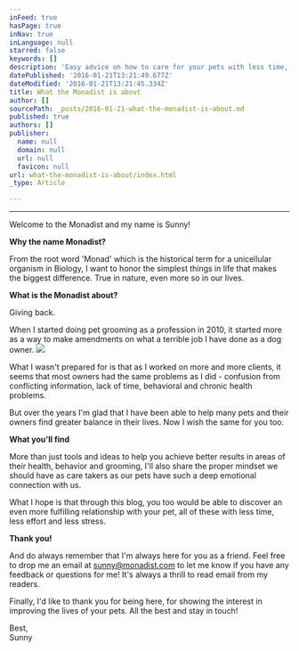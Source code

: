 ```yaml
---
inFeed: true
hasPage: true
inNav: true
inLanguage: null
starred: false
keywords: []
description: 'Easy advice on how to care for your pets with less time, effort and stress'
datePublished: '2016-01-21T13:21:49.677Z'
dateModified: '2016-01-21T13:21:45.334Z'
title: What the Monadist is about
author: []
sourcePath: _posts/2016-01-21-what-the-monadist-is-about.md
published: true
authors: []
publisher:
  name: null
  domain: null
  url: null
  favicon: null
url: what-the-monadist-is-about/index.html
_type: Article

---
```

****

Welcome to the Monadist and my name is Sunny! 

**Why the name Monadist?**

From the root word 'Monad' which is the historical term for a unicellular organism in Biology, I want to honor the simplest things in life that makes the biggest difference. True in nature, even more so in our lives. 

**What is the Monadist about?**

Giving back. 

When I started doing pet grooming as a profession in 2010, it started more as a way to make amendments on what a terrible job I have done as a dog owner.
![](https://the-grid-user-content.s3-us-west-2.amazonaws.com/86263771-a6ce-4fd5-8aa1-3ee910d13b00.jpg)

What I wasn't prepared for is that as I worked on more and more clients, it seems that most owners had the same problems as I did - confusion from conflicting information, lack of time, behavioral and chronic health problems.

But over the years I'm glad that I have been able to help many pets and their owners find greater balance in their lives. Now I wish the same for you too. 

**What you'll find**

More than just tools and ideas to help you achieve better results in areas of their health, behavior and grooming, I'll also share the proper mindset we should have as care takers as our pets have such a deep emotional connection with us.

What I hope is that through this blog, you too would be able to discover an even more fulfilling relationship with your pet, all of these with less time, less effort and less stress.

**Thank you!**

And do always remember that I'm always here for you as a friend. Feel free to drop me an email at sunny@monadist.com to let me know if you have any feedback or questions for me! It's always a thrill to read email from my readers.

Finally, I'd like to thank you for being here, for showing the interest in improving the lives of your pets. All the best and stay in touch!

Best,  
Sunny